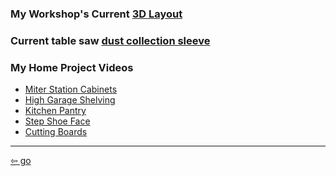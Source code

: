 <link href="../css/styles.css" rel="stylesheet" />

### My Workshop's Current [3D Layout](https://app.sketchup.com/share/tc/northAmerica/6GsdB_iKSoA?stoken=BBbzqSc0MjH8vjHNlO9wkNHXwYJSWKRErdTDyxgA2MAc33DqTr7X9ujJxzeeO0Ng&source=web)

### Current table saw [dust collection sleeve](https://app.sketchup.com/share/tc/northAmerica/qkKHfeGT4ag?stoken=jKCYLaVSJhSbkZDNs4IHGxajYpq0bNX2dehhVOBTij8JQlDO22AFor39VoaqCE6F&source=web)

<div class="center">

### My Home Project Videos

- [Miter Station Cabinets](https://www.youtube.com/watch?v=Mo7APlYRXzc)
- [High Garage Shelving](https://www.youtube.com/watch?v=n-lBcAZYKiI)
- [Kitchen Pantry](https://www.youtube.com/watch?v=Q1i542LIVKw)
- [Step Shoe Face](https://www.youtube.com/watch?v=RsaCBfMJgXk)
- [Cutting Boards](https://www.youtube.com/watch?v=m5cJH8Kwa8U)

</div>

___

[<span>&#8678;</span> go](./index.md)
